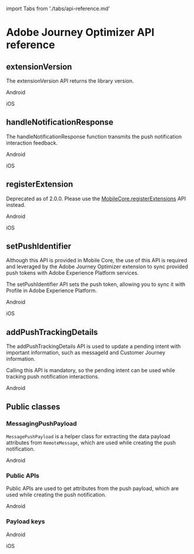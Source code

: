 import Tabs from './tabs/api-reference.md'

# Adobe Journey Optimizer API reference

## extensionVersion

The extensionVersion API returns the library version.

<TabsBlock orientation="horizontal" slots="heading, content" repeat="2"/>

Android

<Tabs query="platform=android&api=extension-version"/>

iOS

<Tabs query="platform=ios&api=extension-version"/>

## handleNotificationResponse

The handleNotificationResponse function transmits the push notification interaction feedback.

<TabsBlock orientation="horizontal" slots="heading, content" repeat="2"/>

Android

<Tabs query="platform=android&api=handle-notification-response"/>

iOS

<Tabs query="platform=ios&api=handle-notification-response"/>


## registerExtension

<InlineAlert variant="warning" slots="text"/>

Deprecated as of 2.0.0. Please use the [MobileCore.registerExtensions](../mobile-core/api-reference.md#registerextensions) API instead.

<TabsBlock orientation="horizontal" slots="heading, content" repeat="2"/>

Android

<Tabs query="platform=android&api=register-extension"/>

iOS

<Tabs query="platform=ios&api=register-extension"/>


## setPushIdentifier

<InlineAlert variant="info" slots="text"/>

Although this API is provided in Mobile Core, the use of this API is required and leveraged by the Adobe Journey Optimizer extension to sync provided push tokens with Adobe Experience Platform services.

The setPushIdentifier API sets the push token, allowing you to sync it with Profile in Adobe Experience Platform.

<TabsBlock orientation="horizontal" slots="heading, content" repeat="2"/>

Android

<Tabs query="platform=android&api=set-push-identifier"/>

iOS

<Tabs query="platform=ios&api=set-push-identifier"/>


## addPushTrackingDetails 

The addPushTrackingDetails API is used to update a pending intent with important information, such as messageId and Customer Journey information. 

<InlineAlert variant="help" slots="text"/>

Calling this API is mandatory, so the pending intent can be used while tracking push notification interactions.

<TabsBlock orientation="horizontal" slots="heading, content" repeat="1"/>

Android

<Tabs query="platform=android&api=add-push-tracking-details"/>

## Public classes

### MessagingPushPayload

`MessagePushPayload` is a helper class for extracting the data payload attributes from `RemoteMessage`, which are used while creating the push notification. 

<TabsBlock orientation="horizontal" slots="heading, content" repeat="1"/>

Android

<Tabs query="platform=android&api=messaging-push-payload"/>

### Public APIs

Public APIs are used to get attributes from the push payload, which are used while creating the push notification.

<TabsBlock orientation="horizontal" slots="heading, content" repeat="1"/>

Android

<Tabs query="platform=android&api=public-apis"/>

### Payload keys

<TabsBlock orientation="horizontal" slots="heading, content" repeat="2"/>

Android

<Tabs query="platform=android&api=payload-keys"/>

iOS

<Tabs query="platform=ios&api=payload-keys"/>